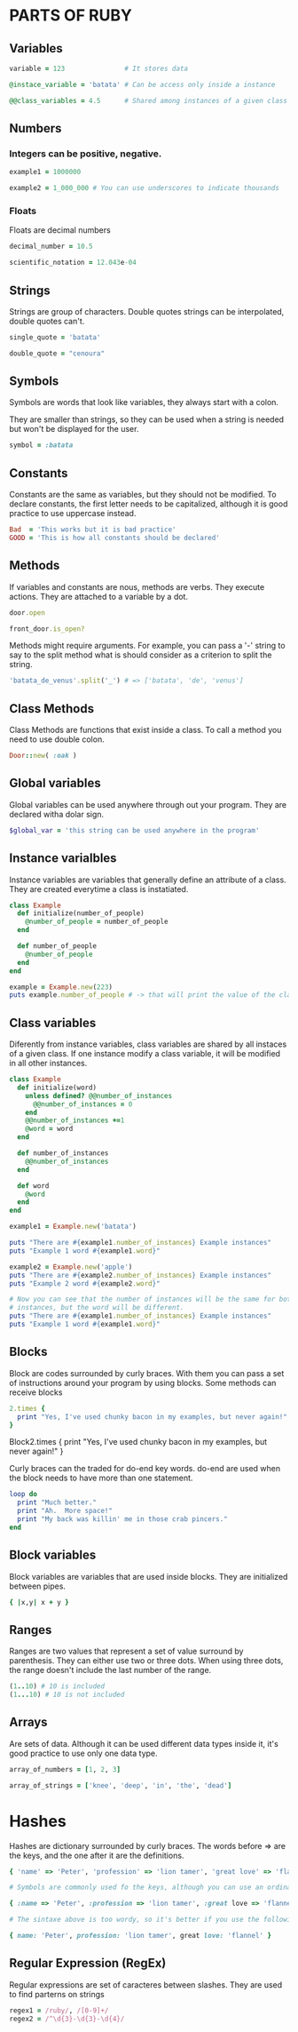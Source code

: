 # PARTS OF RUBY

## Variables

```ruby
variable = 123               # It stores data

@instace_variable = 'batata' # Can be access only inside a instance

@@class_variables = 4.5      # Shared among instances of a given class
```

## Numbers

### Integers can be positive, negative.

```ruby
example1 = 1000000

example2 = 1_000_000 # You can use underscores to indicate thousands
```

### Floats

Floats are decimal numbers

```ruby
decimal_number = 10.5

scientific_notation = 12.043e-04
```

## Strings

Strings are group of characters.
Double quotes strings can be interpolated, double quotes can't.
```ruby
single_quote = 'batata'

double_quote = "cenoura"
```

## Symbols

Symbols are words that look like variables, they always start with a colon.

They are smaller than strings, so they can be used when a string is needed but
won't be displayed for the user.

```ruby
symbol = :batata
```

## Constants

Constants are the same as variables, but they should not be modified.
To declare constants, the first letter needs to be capitalized, although it is
good practice to use uppercase instead.

```ruby
Bad  = 'This works but it is bad practice'
GOOD = 'This is how all constants should be declared'
```
## Methods

If variables and constants are nous, methods are verbs. They execute actions.
They are attached to a variable by a dot.

```ruby
door.open

front_door.is_open?
```
Methods might require arguments. For example, you can pass a '-' string to say
to the split method what is should consider as a criterion to split the string.

```ruby
'batata_de_venus'.split('_') # => ['batata', 'de', 'venus']
```
## Class Methods

Class Methods are functions that exist inside a class. To call a method you need
to use double colon.

```ruby
Door::new( :oak )
```
## Global variables

Global variables can be used anywhere through out your program. They are
declared witha dolar sign.

```ruby
$global_var = 'this string can be used anywhere in the program'
```

## Instance varialbles

Instance variables are variables that generally define an attribute of a class.
They are created everytime a class is instatiated.
```ruby
class Example
  def initialize(number_of_people)
    @number_of_people = number_of_people
  end

  def number_of_people
    @number_of_people
  end
end

example = Example.new(223)
puts example.number_of_people # -> that will print the value of the class variable.
```

## Class variables

Diferently from instance variables, class variables are shared by all instaces
of a given class. If one instance modify a class variable, it will be modified
in all other instances.

```ruby
class Example
  def initialize(word)
    unless defined? @@number_of_instances
      @@number_of_instances = 0
    end
    @@number_of_instances +=1
    @word = word
  end

  def number_of_instances
    @@number_of_instances
  end

  def word
    @word
  end
end

example1 = Example.new('batata')

puts "There are #{example1.number_of_instances} Example instances"
puts "Example 1 word #{example1.word}"

example2 = Example.new('apple')
puts "There are #{example2.number_of_instances} Example instances"
puts "Example 2 word #{example2.word}"

# Now you can see that the number of instances will be the same for both
# instances, but the word will be different.
puts "There are #{example1.number_of_instances} Example instances"
puts "Example 1 word #{example1.word}"
```

## Blocks

Block are codes surrounded by curly braces. With them you can pass a set of
instructions around your program by using blocks.
Some methods can receive blocks
```ruby
2.times {
  print "Yes, I've used chunky bacon in my examples, but never again!"
}
```

Block2.times {
  print "Yes, I've used chunky bacon in my examples, but never again!"
}

Curly braces can the traded for do-end key words. do-end are used when the
block needs to have more than one statement.
```ruby
loop do
  print "Much better."
  print "Ah.  More space!"
  print "My back was killin' me in those crab pincers."
end
```

## Block variables

Block variables are variables that are used inside blocks. They are initialized
between pipes.
```ruby
{ |x,y| x + y }
```

## Ranges

Ranges are two values that represent a set of value surround by parenthesis.
They can either use two or three dots. When using three dots, the range doesn't
include the last number of the range.
```ruby
(1..10) # 10 is included
(1...10) # 10 is not included
```

## Arrays

Are sets of data. Although it can be used different data types inside it, it's
good practice to use only one data type.

```ruby
array_of_numbers = [1, 2, 3]

array_of_strings = ['knee', 'deep', 'in', 'the', 'dead']
```

# Hashes

Hashes are dictionary surrounded by curly braces. The words before => are
the keys, and the one after it are the definitions.

```ruby
{ 'name' => 'Peter', 'profession' => 'lion tamer', 'great love' => 'flannel' }

# Symbols are commonly used fo the keys, although you can use an ordinary string

{ :name => 'Peter', :profession => 'lion tamer', :great love => 'flannel' }

# The sintaxe above is too wordy, so it's better if you use the following one:

{ name: 'Peter', profession: 'lion tamer', great love: 'flannel' }
```

## Regular Expression (RegEx)

Regular expressions are set of caracteres between slashes. They are used to find
parterns on strings

```ruby
regex1 = /ruby/, /[0-9]+/
regex2 = /^\d{3}-\d{3}-\d{4}/
```
